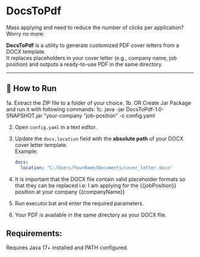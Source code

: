 # DocsToPdf

Mass applying and need to reduce the number of clicks per application? Worry no more:

**DocsToPdf** is a utility to generate customized PDF cover letters from a DOCX template.  
It replaces placeholders in your cover letter (e.g., company name, job position) and outputs a ready-to-use PDF in the same directory.

---

## 🚀 How to Run

1a. Extract the ZIP file to a folder of your choice.
1b. OR Create Jar Package and run it with following commands:
1c.  java -jar DocsToPdf-1.0-SNAPSHOT.jar "your-company "job-position" -c config.yaml

2. Open `config.yaml` in a text editor.

3. Update the `docs.location` field with the **absolute path** of your DOCX cover letter template.  
   Example:
   ```yaml
   docs:
     location: "C:/Users/YourName/Documents/cover_letter.docx"
4. It is important that the DOCX file contain valid placeholder formats so that they can be replaced i.e:
  I am applying for the {{jobPosition}} position at your company {{companyName}}

5. Run executor.bat and enter the required parameters.

6. Your PDF is available in the same directory as your DOCX file.

## Requirements:
Requires Java 17+ installed and PATH configured.
